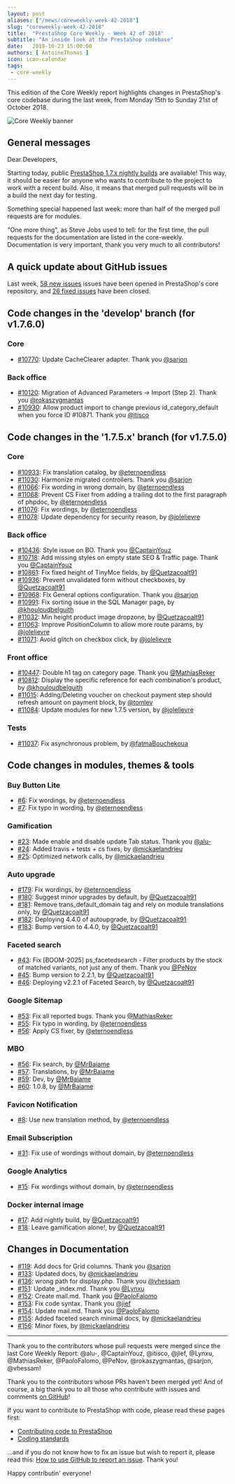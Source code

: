```yaml
---
layout: post
aliases: ["/news/coreweekly-week-42-2018"]
slug: "coreweekly-week-42-2018"
title:  "PrestaShop Core Weekly - Week 42 of 2018"
subtitle: "An inside look at the PrestaShop codebase"
date:   2018-10-23 15:00:00
authors: [ AntoineThomas ]
icon: icon-calendar
tags:
 - core-weekly
---
```


This edition of the Core Weekly report highlights changes in PrestaShop's core codebase during the last week, from Monday 15th to Sunday 21st of October 2018.

![Core Weekly banner](/assets/images/2017/04/core_weekly_banner.jpg)


## General messages

Dear Developers,

Starting today, public [PrestaShop 1.7.x nightly builds](https://console.cloud.google.com/storage/browser/prestashop-core-nightly) are available! This way, it should be easier for anyone who wants to contribute to the project to work with a recent build. Also, it means that merged pull requests will be in a build the next day for testing.

Something special happened last week: more than half of the merged pull requests are for modules.

"One more thing", as Steve Jobs used to tell: for the first time, the pull requests for the documentation are listed in the core-weekly. Documentation is very important, thank you very much to all contributors!

## A quick update about GitHub issues

Last week, [58 new issues](https://github.com/PrestaShop/PrestaShop/issues?utf8=%E2%9C%93&q=is:issue+created:2018-10-15..2018-10-21)  issues have been opened in PrestaShop's core repository, and [26 fixed issues](https://github.com/PrestaShop/PrestaShop/issues?utf8=%E2%9C%93&q=is:issue+label:fixed+closed:2018-10-15..2018-10-21) have been closed.

## Code changes in the 'develop' branch (for v1.7.6.0)

### Core

* [#10770](https://github.com/PrestaShop/PrestaShop/pull/10770): Update CacheClearer adapter. Thank you [@sarjon](https://github.com/sarjon)

### Back office

* [#10120](https://github.com/PrestaShop/PrestaShop/pull/10120): Migration of Advanced Parameters -> Import (Step 2). Thank you [@rokaszygmantas](https://github.com/rokaszygmantas)
* [#10930](https://github.com/PrestaShop/PrestaShop/pull/10930): Allow product import to change previous id_category_default when you force ID #10871. Thank you [@itisco](https://github.com/itisco)


## Code changes in the '1.7.5.x' branch (for v1.7.5.0)

### Core

* [#10933](https://github.com/PrestaShop/PrestaShop/pull/10933): Fix translation catalog, by [@eternoendless](https://github.com/eternoendless)
* [#11030](https://github.com/PrestaShop/PrestaShop/pull/11030): Harmonize migrated controllers. Thank you [@sarjon](https://github.com/sarjon)
* [#11066](https://github.com/PrestaShop/PrestaShop/pull/11066): Fix wording in wrong domain, by [@eternoendless](https://github.com/eternoendless)
* [#11068](https://github.com/PrestaShop/PrestaShop/pull/11068): Prevent CS Fixer from adding a trailing dot to the first paragraph of phpdoc, by [@eternoendless](https://github.com/eternoendless)
* [#11076](https://github.com/PrestaShop/PrestaShop/pull/11076): Fix wordings, by [@eternoendless](https://github.com/eternoendless)
* [#11078](https://github.com/PrestaShop/PrestaShop/pull/11078): Update dependency for security reason, by [@jolelievre](https://github.com/jolelievre)


### Back office

* [#10436](https://github.com/PrestaShop/PrestaShop/pull/10436): Style issue on BO. Thank you [@CaptainYouz](https://github.com/CaptainYouz)
* [#10718](https://github.com/PrestaShop/PrestaShop/pull/10718): Add missing styles on empty state SEO & Traffic page. Thank you [@CaptainYouz](https://github.com/CaptainYouz)
* [#10861](https://github.com/PrestaShop/PrestaShop/pull/10861): Fix fixed height of TinyMce fields, by [@Quetzacoalt91](https://github.com/Quetzacoalt91)
* [#10936](https://github.com/PrestaShop/PrestaShop/pull/10936): Prevent unvalidated form without checkboxes, by [@Quetzacoalt91](https://github.com/Quetzacoalt91)
* [#10968](https://github.com/PrestaShop/PrestaShop/pull/10968): Fix General options configuration. Thank you [@sarjon](https://github.com/sarjon)
* [#10991](https://github.com/PrestaShop/PrestaShop/pull/10991): Fix sorting issue in the SQL Manager page, by [@khouloudbelguith](https://github.com/khouloudbelguith)
* [#11032](https://github.com/PrestaShop/PrestaShop/pull/11032): Min height product image dropzone, by [@Quetzacoalt91](https://github.com/Quetzacoalt91)
* [#11063](https://github.com/PrestaShop/PrestaShop/pull/11063): Improve PositionColumn to allow more route params, by [@jolelievre](https://github.com/jolelievre)
* [#11071](https://github.com/PrestaShop/PrestaShop/pull/11071): Avoid glitch on checkbox click, by [@jolelievre](https://github.com/jolelievre)


### Front office

* [#10447](https://github.com/PrestaShop/PrestaShop/pull/10447): Double h1 tag on category page. Thank you [@MathiasReker](https://github.com/MathiasReker)
* [#10812](https://github.com/PrestaShop/PrestaShop/pull/10812): Display the specific reference for each combination's product, by [@khouloudbelguith](https://github.com/khouloudbelguith)
* [#11015](https://github.com/PrestaShop/PrestaShop/pull/11015): Adding/Deleting voucher on checkout payment step should refresh amount on payment block, by [@tomlev](https://github.com/tomlev)
* [#11084](https://github.com/PrestaShop/PrestaShop/pull/11084): Update modules for new 1.7.5 version, by [@jolelievre](https://github.com/jolelievre)


### Tests

* [#11037](https://github.com/PrestaShop/PrestaShop/pull/11037): Fix asynchronous problem, by [@fatmaBouchekoua](https://github.com/fatmaBouchekoua)


## Code changes in modules, themes & tools

### Buy Button Lite

* [#6](https://github.com/PrestaShop/ps_buybuttonlite/pull/6): Fix wordings, by [@eternoendless](https://github.com/eternoendless)
* [#7](https://github.com/PrestaShop/ps_buybuttonlite/pull/7): Fix typo in wording, by [@eternoendless](https://github.com/eternoendless)


### Gamification

* [#23](https://github.com/PrestaShop/gamification/pull/23):  Made enable and disable update Tab status. Thank you [@alu-](https://github.com/alu-)
* [#24](https://github.com/PrestaShop/gamification/pull/24): Added travis + tests + cs fixes, by [@mickaelandrieu](https://github.com/mickaelandrieu)
* [#25](https://github.com/PrestaShop/gamification/pull/25): Optimized network calls, by [@mickaelandrieu](https://github.com/mickaelandrieu)


### Auto upgrade

* [#179](https://github.com/PrestaShop/autoupgrade/pull/179): Fix wordings, by [@eternoendless](https://github.com/eternoendless)
* [#180](https://github.com/PrestaShop/autoupgrade/pull/180): Suggest minor upgrades by default, by [@Quetzacoalt91](https://github.com/Quetzacoalt91)
* [#181](https://github.com/PrestaShop/autoupgrade/pull/181): Remove trans_default_domain tag and rely on module translations only, by [@Quetzacoalt91](https://github.com/Quetzacoalt91)
* [#182](https://github.com/PrestaShop/autoupgrade/pull/182): Deploying 4.4.0 of autoupgrade, by [@Quetzacoalt91](https://github.com/Quetzacoalt91)
* [#183](https://github.com/PrestaShop/autoupgrade/pull/183): Bump version to 4.4.0, by [@Quetzacoalt91](https://github.com/Quetzacoalt91)


### Faceted search

* [#43](https://github.com/PrestaShop/ps_facetedsearch/pull/43): Fix [BOOM-2025] ps_facetedsearch - Filter products by the stock of matched variants, not just any of them. Thank you [@PeNov](https://github.com/PeNov)
* [#45](https://github.com/PrestaShop/ps_facetedsearch/pull/45): Bump version to 2.2.1, by [@Quetzacoalt91](https://github.com/Quetzacoalt91)
* [#46](https://github.com/PrestaShop/ps_facetedsearch/pull/46): Deploying v2.2.1 of Faceted Search, by [@Quetzacoalt91](https://github.com/Quetzacoalt91)


### Google Sitemap

* [#53](https://github.com/PrestaShop/gsitemap/pull/53): Fix all reported bugs. Thank you [@MathiasReker](https://github.com/MathiasReker)
* [#55](https://github.com/PrestaShop/gsitemap/pull/55): Fix typo in wording, by [@eternoendless](https://github.com/eternoendless)
* [#56](https://github.com/PrestaShop/gsitemap/pull/56): Apply CS fixer, by [@eternoendless](https://github.com/eternoendless)


### MBO

* [#56](https://github.com/PrestaShop/ps_mbo/pull/56): Fix search, by [@MrBaiame](https://github.com/MrBaiame)
* [#57](https://github.com/PrestaShop/ps_mbo/pull/57): Translations, by [@MrBaiame](https://github.com/MrBaiame)
* [#59](https://github.com/PrestaShop/ps_mbo/pull/59): Dev, by [@MrBaiame](https://github.com/MrBaiame)
* [#60](https://github.com/PrestaShop/ps_mbo/pull/60): 1.0.8, by [@MrBaiame](https://github.com/MrBaiame)


### Favicon Notification

* [#8](https://github.com/PrestaShop/ps_faviconnotificationbo/pull/8): Use new translation method, by [@eternoendless](https://github.com/eternoendless)


###  Email Subscription

* [#31](https://github.com/PrestaShop/ps_emailsubscription/pull/31): Fix use of wordings without domain, by [@eternoendless](https://github.com/eternoendless)


### Google Analytics

* [#15](https://github.com/PrestaShop/ps_googleanalytics/pull/15): Fix wordings without domain, by [@eternoendless](https://github.com/eternoendless)

### Docker internal image


* [#17](https://github.com/PrestaShop/docker-internal-images/pull/17): Add nightly build, by [@Quetzacoalt91](https://github.com/Quetzacoalt91)
* [#18](https://github.com/PrestaShop/docker-internal-images/pull/18): Leave gamification alone!, by [@Quetzacoalt91](https://github.com/Quetzacoalt91)


## Changes in Documentation

* [#119](https://github.com/PrestaShop/docs/pull/119): Add docs for Grid columns. Thank you [@sarjon](https://github.com/sarjon)
* [#133](https://github.com/PrestaShop/docs/pull/133):  Updated docs, by [@mickaelandrieu](https://github.com/mickaelandrieu)
* [#136](https://github.com/PrestaShop/docs/pull/136): wrong path for display.php. Thank you [@vhessam](https://github.com/vhessam)
* [#151](https://github.com/PrestaShop/docs/pull/151): Update _index.md. Thank you [@Lynxu](https://github.com/Lynxu)
* [#152](https://github.com/PrestaShop/docs/pull/152): Create mail.md. Thank you [@PaoloFalomo](https://github.com/PaoloFalomo)
* [#153](https://github.com/PrestaShop/docs/pull/153): Fix code syntax. Thank you [@jief](https://github.com/jief)
* [#154](https://github.com/PrestaShop/docs/pull/154): Update mail.md. Thank you [@PaoloFalomo](https://github.com/PaoloFalomo)
* [#155](https://github.com/PrestaShop/docs/pull/155): Added faceted search minimal docs, by [@mickaelandrieu](https://github.com/mickaelandrieu)
* [#156](https://github.com/PrestaShop/docs/pull/156): Minor fixes, by [@mickaelandrieu](https://github.com/mickaelandrieu)


<hr />

Thank you to the contributors whose pull requests were merged since the last Core Weekly Report: @alu-, @CaptainYouz, @itisco, @jief, @Lynxu, @MathiasReker, @PaoloFalomo, @PeNov, @rokaszygmantas, @sarjon, @vhessam!

Thank you to the contributors whose PRs haven't been merged yet! And of course, a big thank you to all those who contribute with issues and comments [on GitHub](https://github.com/PrestaShop/PrestaShop)!

If you want to contribute to PrestaShop with code, please read these pages first:

 * [Contributing code to PrestaShop](https://devdocs.prestashop.com/1.7/contribute/contribution-guidelines/)
 * [Coding standards](https://devdocs.prestashop.com/1.7/development/coding-standards/)

...and if you do not know how to fix an issue but wish to report it, please read this: [How to use GitHub to report an issue](https://devdocs.prestashop.com/1.7/contribute/contribute-reporting-issues/). Thank you!

Happy contributin' everyone!
